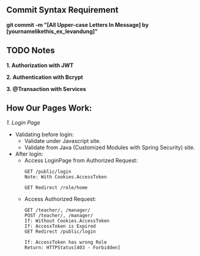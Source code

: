 ## Commit Syntax Requirement
**git commit -m "[All Upper-case Letters In Message] by [yournamelikethis_ex_levandung]"**

## TODO Notes
**1. Authorization with JWT**

**2. Authentication with Bcrypt**

**3. @Transaction with Services**

## How Our Pages Work:
*1. Login Page*
- Validating before login:
  - Validate under Javascript site.
  - Validate from Java (Customized Modules with Spring Security) site.
- After login:
  - Access LoginPage from Authorized Request:
    ```Http
    GET /public/login
    Note: With Cookies.AccessToken
    
    GET Redirect /role/home
    ```
  - Access Authorized Request:
    ```Http
    GET /teacher/, /manager/
    POST /teacher/, /manager/
    If: Without Cookies.AccessToken
    If: AccessToken is Expired
    GET Redirect /public/login
    
    If: AccessToken has wrong Role
    Return: HTTPStatus[403 - Forbidden]
    ```
  
    

